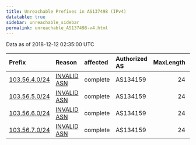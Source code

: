 ```yaml
---
title: Unreachable Prefixes in AS137498 (IPv4)
datatable: true
sidebar: unreachable_sidebar
permalink: unreachable_AS137498-v4.html
---
```


Data as of 2018-12-12 02:35:00 UTC


<div class="datatable-begin"></div>

| Prefix                                               | Reason                                                                                                | affected   | Authorized AS   |   MaxLength | Anchor                                       |   unreachable /24s |
|:-----------------------------------------------------|:------------------------------------------------------------------------------------------------------|:-----------|:----------------|------------:|:---------------------------------------------|-------------------:|
| [103.56.4.0/24](https://stat.ripe.net/103.56.4.0/24) | [INVALID ASN](https://rpki-validator.ripe.net/announcement-preview?asn=AS137498&prefix=103.56.4.0/24) | complete   | AS134159        |          24 | [APNIC](unreachable_APNIC_RPKI_Root-v4.html) |                  1 |
| [103.56.5.0/24](https://stat.ripe.net/103.56.5.0/24) | [INVALID ASN](https://rpki-validator.ripe.net/announcement-preview?asn=AS137498&prefix=103.56.5.0/24) | complete   | AS134159        |          24 | [APNIC](unreachable_APNIC_RPKI_Root-v4.html) |                  1 |
| [103.56.6.0/24](https://stat.ripe.net/103.56.6.0/24) | [INVALID ASN](https://rpki-validator.ripe.net/announcement-preview?asn=AS137498&prefix=103.56.6.0/24) | complete   | AS134159        |          24 | [APNIC](unreachable_APNIC_RPKI_Root-v4.html) |                  1 |
| [103.56.7.0/24](https://stat.ripe.net/103.56.7.0/24) | [INVALID ASN](https://rpki-validator.ripe.net/announcement-preview?asn=AS137498&prefix=103.56.7.0/24) | complete   | AS134159        |          24 | [APNIC](unreachable_APNIC_RPKI_Root-v4.html) |                  1 |

<div class="datatable-end"></div>
